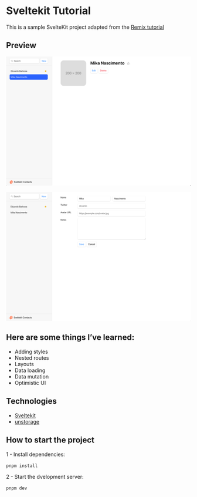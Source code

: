 # Sveltekit Tutorial

This is a sample SvelteKit project adapted from the [Remix tutorial](https://remix.run/docs/en/main/start/tutorial#remix-tutorial)


## Preview

![alt text](image.png)

![alt text](image-1.png)

## Here are some things I’ve learned:

- Adding styles
- Nested routes
- Layouts
- Data loading
- Data mutation
- Optimistic UI

## Technologies

- [Sveltekit](https://svelte.dev/docs/kit/introduction)
- [unstorage](https://unstorage.unjs.io)


## How to start the project

1 - Install dependencies:

```bash
pnpm install
```

2 - Start the dvelopment server:

```bash
pnpm dev
```
